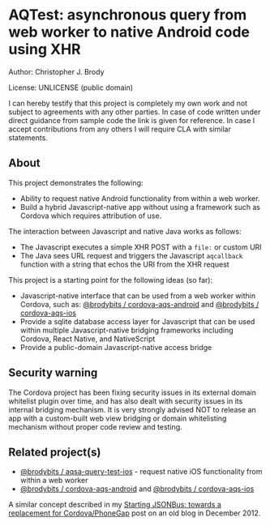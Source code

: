 # AQTest: asynchronous query from web worker to native Android code using XHR

Author: Christopher J. Brody

License: UNLICENSE (public domain)

I can hereby testify that this project is completely my own work and not subject to agreements with any other parties.
In case of code written under direct guidance from sample code the link is given for reference.
In case I accept contributions from any others I will require CLA with similar statements.

## About

This project demonstrates the following:
- Ability to request native Android functionality from within a web worker.
- Build a hybrid Javascript-native app without using a framework such as Cordova which requires attribution of use.

The interaction between Javascript and native Java works as follows:
- The Javascript executes a simple XHR POST with a `file:` or custom URI
- The Java sees URL request and triggers the Javascript `aqcallback` function with a string that echos the URI from the XHR request

This project is a starting point for the following ideas (so far):
- Javascript-native interface that can be used from a web worker within Cordova, such as: [@brodybits / cordova-aqs-android](https://github.com/brodybits/cordova-aqs-android) and [@brodybits / cordova-aqs-ios](https://github.com/brodybits/cordova-aqs-ios)
- Provide a sqlite database access layer for Javascript that can be used within multiple Javascript-native bridging frameworks including Cordova, React Native, and NativeScript
- Provide a public-domain Javascript-native access bridge

## Security warning

The Cordova project has been fixing security issues in its external domain whitelist plugin over time, and has also dealt with security issues in its internal bridging mechanism. It is very strongly advised NOT to release an app with a custom-built web view bridging or domain whitelisting mechanism without proper code review and testing.

## Related project(s)

- [@brodybits / aqsa-query-test-ios](https://github.com/brodybits/aqsa-query-test-ios) - request native iOS functionality from within a web worker
- [@brodybits / cordova-aqs-android](https://github.com/brodybits/cordova-aqs-android) and [@brodybits / cordova-aqs-ios](https://github.com/brodybits/cordova-aqs-ios)


A similar concept described in my [Starting JSONBus: towards a replacement for Cordova/PhoneGap](http://brodyspark.blogspot.com/2012/12/starting-jsonbus-towards-replacement.html) post on an old blog in December 2012.
